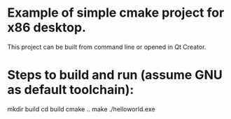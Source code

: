 # Example of simple cmake project for x86 desktop.
This project can be built from command line or opened in Qt Creator.

# Steps to build and run (assume GNU as default toolchain):
mkdir build
cd build
cmake ..
make
./helloworld.exe
